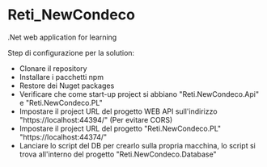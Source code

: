 # Reti_NewCondeco
.Net web application for learning

Step di configurazione per la solution:
  
  - Clonare il repository
  - Installare i pacchetti npm
  - Restore dei Nuget packages
  - Verificare che come start-up project si abbiano "Reti.NewCondeco.Api" e "Reti.NewCondeco.PL"
  - Impostare il project URL del progetto WEB API sull'indirizzo "https://localhost:44394/" (Per evitare CORS)
  - Impostare il project URL del progetto "Reti.NewCondeco.PL"   "https://localhost:44374/"
  - Lanciare lo script del DB per crearlo sulla propria macchina, lo script si trova all'interno del progetto "Reti.NewCondeco.Database"
